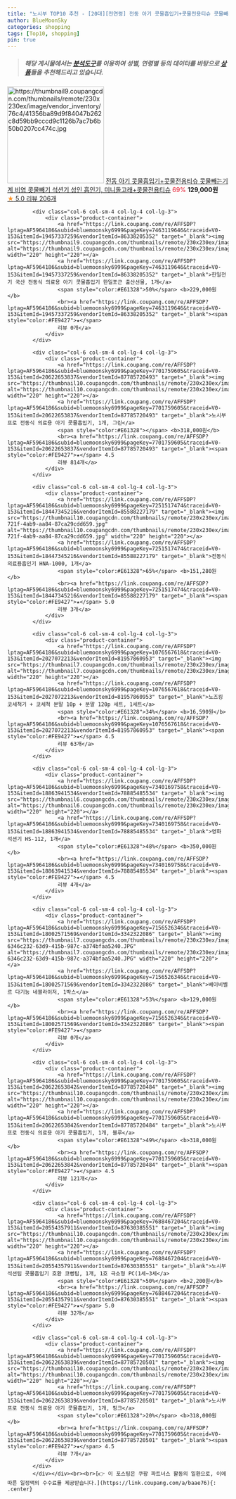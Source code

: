 ```yaml
---
title: "노시부 TOP10 추천 - [20대][전연령] 전동 아기 콧물흡입기+콧물전용티슈 콧물빼는기계 비염 콧물빼기 석션기 성인 흡인기, 미니돌고래+콧물전용티슈"
author: BlueMoonSky
categories: shopping
tags: [Top10, shopping]
pin: true
---
```


> ##### 해당 게시물에서는 [**분석도구**](https://itemscout.io/)를 이용하여 **성별**, **연령별** 등의 데이터를 바탕으로 [**상품**](https://link.coupang.com/a/baae76)들을 추천해드리고 있습니다.
<div class="container"><div class="row">
            <div class="col-6 col-sm-4 col-lg-4 col-lg-3">
                <div class="product-container">
                    <a href="https://link.coupang.com/re/AFFSDP?lptag=AF5964186&subid=bluemoonsky6999&pageKey=6903738392&traceid=V0-153&itemId=16612463783&vendorItemId=87329282402" target="_blank"><img src="https://thumbnail9.coupangcdn.com/thumbnails/remote/230x230ex/image/vendor_inventory/76c4/41356ba89d9f84047b262c8d59bb9cccd9c1126b7ac7b6b50b0207cc474c.jpg" alt="https://thumbnail9.coupangcdn.com/thumbnails/remote/230x230ex/image/vendor_inventory/76c4/41356ba89d9f84047b262c8d59bb9cccd9c1126b7ac7b6b50b0207cc474c.jpg" width="220" height="220"></a>
                    <a href="https://link.coupang.com/re/AFFSDP?lptag=AF5964186&subid=bluemoonsky6999&pageKey=6903738392&traceid=V0-153&itemId=16612463783&vendorItemId=87329282402" target="_blank">전동 아기 콧물흡입기+콧물전용티슈 콧물빼는기계 비염 콧물빼기 석션기 성인 흡인기, 미니돌고래+콧물전용티슈</a>
                    <span style="color:#E61328">69%</span> <b>129,000원</b>
                    <br><a href="https://link.coupang.com/re/AFFSDP?lptag=AF5964186&subid=bluemoonsky6999&pageKey=6903738392&traceid=V0-153&itemId=16612463783&vendorItemId=87329282402" target="_blank"><span style="color:#FE9427">★</span> 5.0
                    리뷰 206개</a>
                </div>
            </div>
            
            <div class="col-6 col-sm-4 col-lg-4 col-lg-3">
                <div class="product-container">
                    <a href="https://link.coupang.com/re/AFFSDP?lptag=AF5964186&subid=bluemoonsky6999&pageKey=7463119646&traceid=V0-153&itemId=19457337259&vendorItemId=86338205352" target="_blank"><img src="https://thumbnail9.coupangcdn.com/thumbnails/remote/230x230ex/image/vendor_inventory/ce26/697bb7845b180a2da1a6e918da619f4f50b4d90bf2d8538f8f0693e157a5.jpg" alt="https://thumbnail9.coupangcdn.com/thumbnails/remote/230x230ex/image/vendor_inventory/ce26/697bb7845b180a2da1a6e918da619f4f50b4d90bf2d8538f8f0693e157a5.jpg" width="220" height="220"></a>
                    <a href="https://link.coupang.com/re/AFFSDP?lptag=AF5964186&subid=bluemoonsky6999&pageKey=7463119646&traceid=V0-153&itemId=19457337259&vendorItemId=86338205352" target="_blank">한일전기 국산 전동식 의료용 아기 콧물흡입기 한일포근 출산선물, 1개</a>
                    <span style="color:#E61328">50%</span> <b>229,000원</b>
                    <br><a href="https://link.coupang.com/re/AFFSDP?lptag=AF5964186&subid=bluemoonsky6999&pageKey=7463119646&traceid=V0-153&itemId=19457337259&vendorItemId=86338205352" target="_blank"><span style="color:#FE9427">★</span> 
                    리뷰 0개</a>
                </div>
            </div>
            
            <div class="col-6 col-sm-4 col-lg-4 col-lg-3">
                <div class="product-container">
                    <a href="https://link.coupang.com/re/AFFSDP?lptag=AF5964186&subid=bluemoonsky6999&pageKey=7701759605&traceid=V0-153&itemId=20622653837&vendorItemId=87785720493" target="_blank"><img src="https://thumbnail10.coupangcdn.com/thumbnails/remote/230x230ex/image/vendor_inventory/297a/c4a5f5cffbea7c0e827184cef3ac93559706b567fed8066efbaf9d4b8347.png" alt="https://thumbnail10.coupangcdn.com/thumbnails/remote/230x230ex/image/vendor_inventory/297a/c4a5f5cffbea7c0e827184cef3ac93559706b567fed8066efbaf9d4b8347.png" width="220" height="220"></a>
                    <a href="https://link.coupang.com/re/AFFSDP?lptag=AF5964186&subid=bluemoonsky6999&pageKey=7701759605&traceid=V0-153&itemId=20622653837&vendorItemId=87785720493" target="_blank">노시부 프로 전동식 의료용 아기 콧물흡입기, 1개, 그린</a>
                    <span style="color:#E61328"></span> <b>318,000원</b>
                    <br><a href="https://link.coupang.com/re/AFFSDP?lptag=AF5964186&subid=bluemoonsky6999&pageKey=7701759605&traceid=V0-153&itemId=20622653837&vendorItemId=87785720493" target="_blank"><span style="color:#FE9427">★</span> 4.5
                    리뷰 814개</a>
                </div>
            </div>
            
            <div class="col-6 col-sm-4 col-lg-4 col-lg-3">
                <div class="product-container">
                    <a href="https://link.coupang.com/re/AFFSDP?lptag=AF5964186&subid=bluemoonsky6999&pageKey=7251517474&traceid=V0-153&itemId=18447345216&vendorItemId=85588227179" target="_blank"><img src="https://thumbnail10.coupangcdn.com/thumbnails/remote/230x230ex/image/retail/images/2023/04/07/14/7/ae1baaec-721f-4ab9-aa84-87ca29cdd659.jpg" alt="https://thumbnail10.coupangcdn.com/thumbnails/remote/230x230ex/image/retail/images/2023/04/07/14/7/ae1baaec-721f-4ab9-aa84-87ca29cdd659.jpg" width="220" height="220"></a>
                    <a href="https://link.coupang.com/re/AFFSDP?lptag=AF5964186&subid=bluemoonsky6999&pageKey=7251517474&traceid=V0-153&itemId=18447345216&vendorItemId=85588227179" target="_blank">전동식 의료용흡인기 HNA-1000, 1개</a>
                    <span style="color:#E61328">65%</span> <b>151,280원</b>
                    <br><a href="https://link.coupang.com/re/AFFSDP?lptag=AF5964186&subid=bluemoonsky6999&pageKey=7251517474&traceid=V0-153&itemId=18447345216&vendorItemId=85588227179" target="_blank"><span style="color:#FE9427">★</span> 5.0
                    리뷰 3개</a>
                </div>
            </div>
            
            <div class="col-6 col-sm-4 col-lg-4 col-lg-3">
                <div class="product-container">
                    <a href="https://link.coupang.com/re/AFFSDP?lptag=AF5964186&subid=bluemoonsky6999&pageKey=1076567618&traceid=V0-153&itemId=2027072213&vendorItemId=81957860953" target="_blank"><img src="https://thumbnail7.coupangcdn.com/thumbnails/remote/230x230ex/image/vendor_inventory/7e82/511173668e80493b2d3518450bd6209a2c9f9a66277c70a95e1115738747.jpg" alt="https://thumbnail7.coupangcdn.com/thumbnails/remote/230x230ex/image/vendor_inventory/7e82/511173668e80493b2d3518450bd6209a2c9f9a66277c70a95e1115738747.jpg" width="220" height="220"></a>
                    <a href="https://link.coupang.com/re/AFFSDP?lptag=AF5964186&subid=bluemoonsky6999&pageKey=1076567618&traceid=V0-153&itemId=2027072213&vendorItemId=81957860953" target="_blank">노즈킹 코세척기 + 코세척 분말 10p + 분말 120p 세트, 1세트</a>
                    <span style="color:#E61328">34%</span> <b>16,590원</b>
                    <br><a href="https://link.coupang.com/re/AFFSDP?lptag=AF5964186&subid=bluemoonsky6999&pageKey=1076567618&traceid=V0-153&itemId=2027072213&vendorItemId=81957860953" target="_blank"><span style="color:#FE9427">★</span> 4.5
                    리뷰 63개</a>
                </div>
            </div>
            
            <div class="col-6 col-sm-4 col-lg-4 col-lg-3">
                <div class="product-container">
                    <a href="https://link.coupang.com/re/AFFSDP?lptag=AF5964186&subid=bluemoonsky6999&pageKey=7340169758&traceid=V0-153&itemId=18863941534&vendorItemId=78885485534" target="_blank"><img src="https://thumbnail6.coupangcdn.com/thumbnails/remote/230x230ex/image/vendor_inventory/49e8/61381ef6259671cffd20c6a51b980a3763f46068ac0e57cdd18abadb0cbe.jpg" alt="https://thumbnail6.coupangcdn.com/thumbnails/remote/230x230ex/image/vendor_inventory/49e8/61381ef6259671cffd20c6a51b980a3763f46068ac0e57cdd18abadb0cbe.jpg" width="220" height="220"></a>
                    <a href="https://link.coupang.com/re/AFFSDP?lptag=AF5964186&subid=bluemoonsky6999&pageKey=7340169758&traceid=V0-153&itemId=18863941534&vendorItemId=78885485534" target="_blank">영화 석션기 HS-112, 1개</a>
                    <span style="color:#E61328">48%</span> <b>350,000원</b>
                    <br><a href="https://link.coupang.com/re/AFFSDP?lptag=AF5964186&subid=bluemoonsky6999&pageKey=7340169758&traceid=V0-153&itemId=18863941534&vendorItemId=78885485534" target="_blank"><span style="color:#FE9427">★</span> 4.5
                    리뷰 4개</a>
                </div>
            </div>
            
            <div class="col-6 col-sm-4 col-lg-4 col-lg-3">
                <div class="product-container">
                    <a href="https://link.coupang.com/re/AFFSDP?lptag=AF5964186&subid=bluemoonsky6999&pageKey=7156526346&traceid=V0-153&itemId=18002571569&vendorItemId=3342322086" target="_blank"><img src="https://thumbnail7.coupangcdn.com/thumbnails/remote/230x230ex/image/retail/images/2264117699196310-6346c232-63d9-415b-987c-a374bfaa5240.JPG" alt="https://thumbnail7.coupangcdn.com/thumbnails/remote/230x230ex/image/retail/images/2264117699196310-6346c232-63d9-415b-987c-a374bfaa5240.JPG" width="220" height="220"></a>
                    <a href="https://link.coupang.com/re/AFFSDP?lptag=AF5964186&subid=bluemoonsky6999&pageKey=7156526346&traceid=V0-153&itemId=18002571569&vendorItemId=3342322086" target="_blank">베이비벨르 다기능 네블라이저, 1박스</a>
                    <span style="color:#E61328">53%</span> <b>129,000원</b>
                    <br><a href="https://link.coupang.com/re/AFFSDP?lptag=AF5964186&subid=bluemoonsky6999&pageKey=7156526346&traceid=V0-153&itemId=18002571569&vendorItemId=3342322086" target="_blank"><span style="color:#FE9427">★</span> 
                    리뷰 0개</a>
                </div>
            </div>
            
            <div class="col-6 col-sm-4 col-lg-4 col-lg-3">
                <div class="product-container">
                    <a href="https://link.coupang.com/re/AFFSDP?lptag=AF5964186&subid=bluemoonsky6999&pageKey=7701759605&traceid=V0-153&itemId=20622653842&vendorItemId=87785720484" target="_blank"><img src="https://thumbnail10.coupangcdn.com/thumbnails/remote/230x230ex/image/vendor_inventory/297a/c4a5f5cffbea7c0e827184cef3ac93559706b567fed8066efbaf9d4b8347.png" alt="https://thumbnail10.coupangcdn.com/thumbnails/remote/230x230ex/image/vendor_inventory/297a/c4a5f5cffbea7c0e827184cef3ac93559706b567fed8066efbaf9d4b8347.png" width="220" height="220"></a>
                    <a href="https://link.coupang.com/re/AFFSDP?lptag=AF5964186&subid=bluemoonsky6999&pageKey=7701759605&traceid=V0-153&itemId=20622653842&vendorItemId=87785720484" target="_blank">노시부 프로 전동식 의료용 아기 콧물흡입기, 1개, 블루</a>
                    <span style="color:#E61328">49%</span> <b>318,000원</b>
                    <br><a href="https://link.coupang.com/re/AFFSDP?lptag=AF5964186&subid=bluemoonsky6999&pageKey=7701759605&traceid=V0-153&itemId=20622653842&vendorItemId=87785720484" target="_blank"><span style="color:#FE9427">★</span> 4.5
                    리뷰 121개</a>
                </div>
            </div>
            
            <div class="col-6 col-sm-4 col-lg-4 col-lg-3">
                <div class="product-container">
                    <a href="https://link.coupang.com/re/AFFSDP?lptag=AF5964186&subid=bluemoonsky6999&pageKey=7688467204&traceid=V0-153&itemId=20554357911&vendorItemId=87630385551" target="_blank"><img src="https://thumbnail10.coupangcdn.com/thumbnails/remote/230x230ex/image/vendor_inventory/9788/4c45e5b43c209f5fb31cd267174422500601b9c688b23dfe053c47111002.jpg" alt="https://thumbnail10.coupangcdn.com/thumbnails/remote/230x230ex/image/vendor_inventory/9788/4c45e5b43c209f5fb31cd267174422500601b9c688b23dfe053c47111002.jpg" width="220" height="220"></a>
                    <a href="https://link.coupang.com/re/AFFSDP?lptag=AF5964186&subid=bluemoonsky6999&pageKey=7688467204&traceid=V0-153&itemId=20554357911&vendorItemId=87630385551" target="_blank">노시부 석션팁 콧물흡입기 호환 코뻥팁, 1개, 1호 극소형 PC(1세~3세</a>
                    <span style="color:#E61328">50%</span> <b>2,200원</b>
                    <br><a href="https://link.coupang.com/re/AFFSDP?lptag=AF5964186&subid=bluemoonsky6999&pageKey=7688467204&traceid=V0-153&itemId=20554357911&vendorItemId=87630385551" target="_blank"><span style="color:#FE9427">★</span> 5.0
                    리뷰 32개</a>
                </div>
            </div>
            
            <div class="col-6 col-sm-4 col-lg-4 col-lg-3">
                <div class="product-container">
                    <a href="https://link.coupang.com/re/AFFSDP?lptag=AF5964186&subid=bluemoonsky6999&pageKey=7701759605&traceid=V0-153&itemId=20622653839&vendorItemId=87785720501" target="_blank"><img src="https://thumbnail10.coupangcdn.com/thumbnails/remote/230x230ex/image/vendor_inventory/297a/c4a5f5cffbea7c0e827184cef3ac93559706b567fed8066efbaf9d4b8347.png" alt="https://thumbnail10.coupangcdn.com/thumbnails/remote/230x230ex/image/vendor_inventory/297a/c4a5f5cffbea7c0e827184cef3ac93559706b567fed8066efbaf9d4b8347.png" width="220" height="220"></a>
                    <a href="https://link.coupang.com/re/AFFSDP?lptag=AF5964186&subid=bluemoonsky6999&pageKey=7701759605&traceid=V0-153&itemId=20622653839&vendorItemId=87785720501" target="_blank">노시부 프로 전동식 의료용 아기 콧물흡입기, 1개, 핑크</a>
                    <span style="color:#E61328">20%</span> <b>318,000원</b>
                    <br><a href="https://link.coupang.com/re/AFFSDP?lptag=AF5964186&subid=bluemoonsky6999&pageKey=7701759605&traceid=V0-153&itemId=20622653839&vendorItemId=87785720501" target="_blank"><span style="color:#FE9427">★</span> 4.5
                    리뷰 7개</a>
                </div>
            </div>
            </div></div><br><br>[👉 이 포스팅은 쿠팡 파트너스 활동의 일환으로, 이에 따른 일정액의 수수료를 제공받습니다.](https://link.coupang.com/a/baae76){: .center}